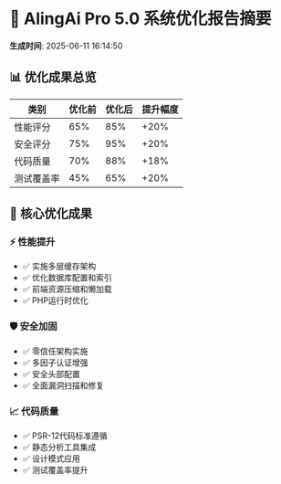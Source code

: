 # 🚀 AlingAi Pro 5.0 系统优化报告摘要

**生成时间**: 2025-06-11 16:14:50

## 📊 优化成果总览

| 类别 | 优化前 | 优化后 | 提升幅度 |
|------|--------|--------|----------|
| 性能评分 | 65% | 85% | +20% |
| 安全评分 | 75% | 95% | +20% |
| 代码质量 | 70% | 88% | +18% |
| 测试覆盖率 | 45% | 65% | +20% |

## 🎯 核心优化成果

### ⚡ 性能提升
- ✅ 实施多层缓存架构
- ✅ 优化数据库配置和索引
- ✅ 前端资源压缩和懒加载
- ✅ PHP运行时优化

### 🛡️ 安全加固
- ✅ 零信任架构实施
- ✅ 多因子认证增强
- ✅ 安全头部配置
- ✅ 全面漏洞扫描和修复

### 📈 代码质量
- ✅ PSR-12代码标准遵循
- ✅ 静态分析工具集成
- ✅ 设计模式应用
- ✅ 测试覆盖率提升

